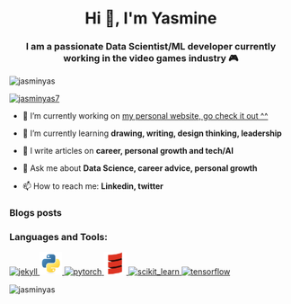 <h1 align="center">Hi 👋, I'm Yasmine</h1>
<h3 align="center">I am a passionate Data Scientist/ML developer currently working in the video games industry 🎮</h3>

<p align="left"> <img src="https://komarev.com/ghpvc/?username=jasminyas&label=Profile%20views&color=0e75b6&style=flat" alt="jasminyas" /> </p>

<p align="left"> <a href="https://twitter.com/jasminyas7" target="blank"><img src="https://img.shields.io/twitter/follow/jasminyas7?logo=twitter&style=for-the-badge" alt="jasminyas7" /></a> </p>

- 🔭 I’m currently working on [my personal website, go check it out ^^](http://www.chasingikigai.com)

- 🌱 I’m currently learning **drawing, writing, design thinking, leadership**

- 📝 I write articles on **career, personal growth and tech/AI**

- 💬 Ask me about **Data Science, career advice, personal growth**

- 📫 How to reach me: **Linkedin, twitter**

### Blogs posts
<!-- BLOG-POST-LIST:START -->
<!-- BLOG-POST-LIST:END -->


<h3 align="left">Languages and Tools:</h3>
<p align="left"> <a href="https://jekyllrb.com/" target="_blank"> <img src="https://www.vectorlogo.zone/logos/jekyllrb/jekyllrb-icon.svg" alt="jekyll" width="40" height="40"/> </a> <a href="https://www.python.org" target="_blank"> <img src="https://raw.githubusercontent.com/devicons/devicon/master/icons/python/python-original.svg" alt="python" width="40" height="40"/> </a> <a href="https://pytorch.org/" target="_blank"> <img src="https://www.vectorlogo.zone/logos/pytorch/pytorch-icon.svg" alt="pytorch" width="40" height="40"/> </a> <a href="https://www.scala-lang.org" target="_blank"> <img src="https://raw.githubusercontent.com/devicons/devicon/master/icons/scala/scala-original.svg" alt="scala" width="40" height="40"/> </a> <a href="https://scikit-learn.org/" target="_blank"> <img src="https://upload.wikimedia.org/wikipedia/commons/0/05/Scikit_learn_logo_small.svg" alt="scikit_learn" width="40" height="40"/> </a> <a href="https://www.tensorflow.org" target="_blank"> <img src="https://www.vectorlogo.zone/logos/tensorflow/tensorflow-icon.svg" alt="tensorflow" width="40" height="40"/> </a> </p>

<p><img align="center" src="https://github-readme-stats.vercel.app/api/top-langs?username=jasminyas&show_icons=true&locale=en&layout=compact" alt="jasminyas" /></p>
